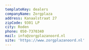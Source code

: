 ```yaml
---
templateKey: dealers
companyName: Zorgplaza
address: Kanaalstraat 27
zipCode: 9301 LP
city: Roden
phone: 050-7370340
mail: info@zorgplazanoord.nl
site: 'https://www.zorgplazanoord.nl'
---
```


